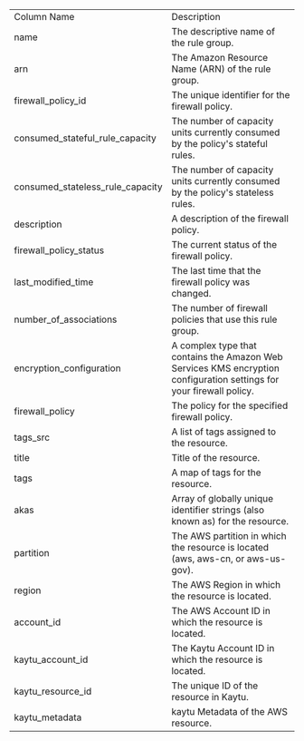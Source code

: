 <table>
	<tr><td>Column Name</td><td>Description</td></tr>
	<tr><td>name</td><td>The descriptive name of the rule group.</td></tr>
	<tr><td>arn</td><td>The Amazon Resource Name (ARN) of the rule group.</td></tr>
	<tr><td>firewall_policy_id</td><td>The unique identifier for the firewall policy.</td></tr>
	<tr><td>consumed_stateful_rule_capacity</td><td>The number of capacity units currently consumed by the policy's stateful rules.</td></tr>
	<tr><td>consumed_stateless_rule_capacity</td><td>The number of capacity units currently consumed by the policy's stateless rules.</td></tr>
	<tr><td>description</td><td>A description of the firewall policy.</td></tr>
	<tr><td>firewall_policy_status</td><td>The current status of the firewall policy.</td></tr>
	<tr><td>last_modified_time</td><td>The last time that the firewall policy was changed.</td></tr>
	<tr><td>number_of_associations</td><td>The number of firewall policies that use this rule group.</td></tr>
	<tr><td>encryption_configuration</td><td>A complex type that contains the Amazon Web Services KMS encryption configuration settings for your firewall policy.</td></tr>
	<tr><td>firewall_policy</td><td>The policy for the specified firewall policy.</td></tr>
	<tr><td>tags_src</td><td>A list of tags assigned to the resource.</td></tr>
	<tr><td>title</td><td>Title of the resource.</td></tr>
	<tr><td>tags</td><td>A map of tags for the resource.</td></tr>
	<tr><td>akas</td><td>Array of globally unique identifier strings (also known as) for the resource.</td></tr>
	<tr><td>partition</td><td>The AWS partition in which the resource is located (aws, aws-cn, or aws-us-gov).</td></tr>
	<tr><td>region</td><td>The AWS Region in which the resource is located.</td></tr>
	<tr><td>account_id</td><td>The AWS Account ID in which the resource is located.</td></tr>
	<tr><td>kaytu_account_id</td><td>The Kaytu Account ID in which the resource is located.</td></tr>
	<tr><td>kaytu_resource_id</td><td>The unique ID of the resource in Kaytu.</td></tr>
	<tr><td>kaytu_metadata</td><td>kaytu Metadata of the AWS resource.</td></tr>
</table>